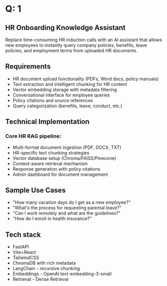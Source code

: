 # Q: 1

## HR Onboarding Knowledge Assistant

Replace time-consuming HR induction calls with an AI assistant that allows new employees to instantly query company policies, benefits, leave policies, and employment terms from uploaded HR documents.

## Requirements

* HR document upload functionality (PDFs, Word docs, policy manuals)
* Text extraction and intelligent chunking for HR content
* Vector embedding storage with metadata filtering
* Conversational interface for employee queries
* Policy citations and source references
* Query categorization (benefits, leave, conduct, etc.)

## Technical Implementation

### Core HR RAG pipeline:

* Multi-format document ingestion (PDF, DOCX, TXT)
* HR-specific text chunking strategies
* Vector database setup (Chroma/FAISS/Pinecone)
* Context-aware retrieval mechanism
* Response generation with policy citations
* Admin dashboard for document management

## Sample Use Cases

* "How many vacation days do I get as a new employee?"
* "What's the process for requesting parental leave?"
* "Can I work remotely and what are the guidelines?"
* "How do I enroll in health insurance?"

## Tech stack
 - FastAPI
 - Vite+React
 - TailwindCSS
 - ChromaDB with rich metadata
 - LangChain - recursive chunking
 - Embeddings - OpenAI text-embedding-3-small
 - Retrieval - Dense Retrieval
